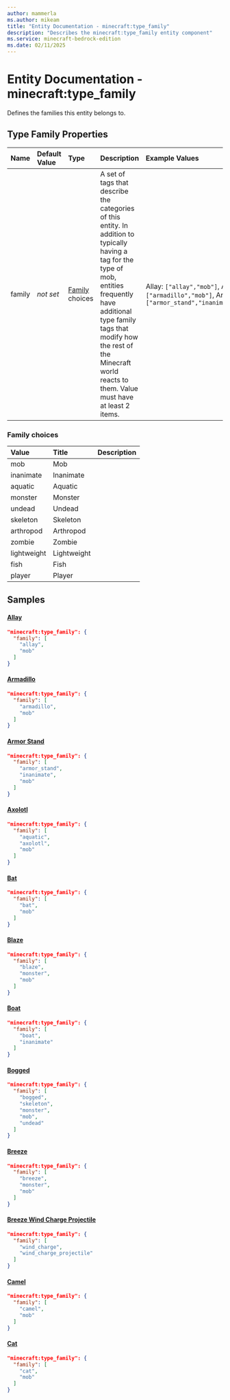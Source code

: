 ```yaml
---
author: mammerla
ms.author: mikeam
title: "Entity Documentation - minecraft:type_family"
description: "Describes the minecraft:type_family entity component"
ms.service: minecraft-bedrock-edition
ms.date: 02/11/2025 
---
```


# Entity Documentation - minecraft:type_family

Defines the families this entity belongs to.


## Type Family Properties

|Name       |Default Value |Type |Description |Example Values |
|:----------|:-------------|:----|:-----------|:------------- |
| family | *not set* | [Family](#family-choices) choices | A set of tags that describe the categories of this entity. In addition to typically having a tag for the type of mob, entities frequently have additional type family tags that modify how the rest of the Minecraft world reacts to them. Value must have at least 2 items. | Allay: `["allay","mob"]`, Armadillo: `["armadillo","mob"]`, Armor Stand: `["armor_stand","inanimate","mob"]` | 

### Family choices

|Value       |Title |Description |
|:-----------|:-----|:-----------|
| mob | Mob | |
| inanimate | Inanimate | |
| aquatic | Aquatic | |
| monster | Monster | |
| undead | Undead | |
| skeleton | Skeleton | |
| arthropod | Arthropod | |
| zombie | Zombie | |
| lightweight | Lightweight | |
| fish | Fish | |
| player | Player | |

## Samples

#### [Allay](https://github.com/Mojang/bedrock-samples/tree/preview/behavior_pack/entities/allay.json)


```json
"minecraft:type_family": {
  "family": [
    "allay",
    "mob"
  ]
}
```

#### [Armadillo](https://github.com/Mojang/bedrock-samples/tree/preview/behavior_pack/entities/armadillo.json)


```json
"minecraft:type_family": {
  "family": [
    "armadillo",
    "mob"
  ]
}
```

#### [Armor Stand](https://github.com/Mojang/bedrock-samples/tree/preview/behavior_pack/entities/armor_stand.json)


```json
"minecraft:type_family": {
  "family": [
    "armor_stand",
    "inanimate",
    "mob"
  ]
}
```

#### [Axolotl](https://github.com/Mojang/bedrock-samples/tree/preview/behavior_pack/entities/axolotl.json)


```json
"minecraft:type_family": {
  "family": [
    "aquatic",
    "axolotl",
    "mob"
  ]
}
```

#### [Bat](https://github.com/Mojang/bedrock-samples/tree/preview/behavior_pack/entities/bat.json)


```json
"minecraft:type_family": {
  "family": [
    "bat",
    "mob"
  ]
}
```

#### [Blaze](https://github.com/Mojang/bedrock-samples/tree/preview/behavior_pack/entities/blaze.json)


```json
"minecraft:type_family": {
  "family": [
    "blaze",
    "monster",
    "mob"
  ]
}
```

#### [Boat](https://github.com/Mojang/bedrock-samples/tree/preview/behavior_pack/entities/boat.json)


```json
"minecraft:type_family": {
  "family": [
    "boat",
    "inanimate"
  ]
}
```

#### [Bogged](https://github.com/Mojang/bedrock-samples/tree/preview/behavior_pack/entities/bogged.json)


```json
"minecraft:type_family": {
  "family": [
    "bogged",
    "skeleton",
    "monster",
    "mob",
    "undead"
  ]
}
```

#### [Breeze](https://github.com/Mojang/bedrock-samples/tree/preview/behavior_pack/entities/breeze.json)


```json
"minecraft:type_family": {
  "family": [
    "breeze",
    "monster",
    "mob"
  ]
}
```

#### [Breeze Wind Charge Projectile](https://github.com/Mojang/bedrock-samples/tree/preview/behavior_pack/entities/breeze_wind_charge_projectile.json)


```json
"minecraft:type_family": {
  "family": [
    "wind_charge",
    "wind_charge_projectile"
  ]
}
```

#### [Camel](https://github.com/Mojang/bedrock-samples/tree/preview/behavior_pack/entities/camel.json)


```json
"minecraft:type_family": {
  "family": [
    "camel",
    "mob"
  ]
}
```

#### [Cat](https://github.com/Mojang/bedrock-samples/tree/preview/behavior_pack/entities/cat.json)


```json
"minecraft:type_family": {
  "family": [
    "cat",
    "mob"
  ]
}
```
